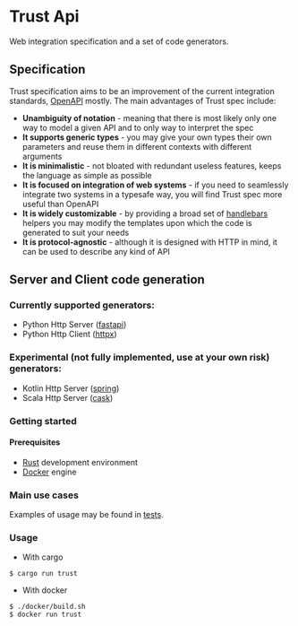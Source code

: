 # Trust Api

Web integration specification and a set of code generators.

## Specification
Trust specification aims to be an improvement of the current integration standards, [OpenAPI](https://github.com/OAI/OpenAPI-Specification) mostly. The main advantages of Trust spec include:
- **Unambiguity of notation** - meaning that there is most likely only one way to model a given API and to only way to interpret the spec
- **It supports generic types** - you may give your own types their own parameters and reuse them in different contexts with different arguments
- **It is minimalistic** - not bloated with redundant useless features, keeps the language as simple as possible
- **It is focused on integration of web systems** - if you need to seamlessly integrate two systems in a typesafe way, you will find Trust spec more useful than OpenAPI
- **It is widely customizable** - by providing a broad set of [handlebars](https://github.com/sunng87/handlebars-rust) helpers you may modify the templates upon which the code is generated to suit your needs
- **It is protocol-agnostic** - although it is designed with HTTP in mind, it can be used to describe any kind of API
## Server and Client code generation

### Currently supported generators:
- Python Http Server ([fastapi](https://github.com/tiangolo/fastapi))
- Python Http Client ([httpx](https://github.com/encode/httpx))

### Experimental (not fully implemented, use at your own risk) generators:

- Kotlin Http Server ([spring](https://github.com/spring-projects/spring-framework))
- Scala Http Server ([cask](https://github.com/com-lihaoyi/cask))

### Getting started

#### Prerequisites

* [Rust](https://www.rust-lang.org/tools/install) development environment
* [Docker](https://docs.docker.com/engine/install/) engine

### Main use cases

Examples of usage may be found in [tests](https://github.com/ramencloud/trust/tree/master/src/lib/test).

### Usage

* With cargo
```shell
$ cargo run trust
```
* With docker
```shell
$ ./docker/build.sh
$ docker run trust
```
